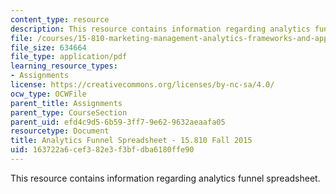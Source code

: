 ```yaml
---
content_type: resource
description: This resource contains information regarding analytics funnel spreadsheet.
file: /courses/15-810-marketing-management-analytics-frameworks-and-applications-fall-2015/163722a6cef382e3f3bfdba6180ffe90_MIT15_810F15_AnaFunlSheet.pdf
file_size: 634664
file_type: application/pdf
learning_resource_types:
- Assignments
license: https://creativecommons.org/licenses/by-nc-sa/4.0/
ocw_type: OCWFile
parent_title: Assignments
parent_type: CourseSection
parent_uid: efd4c9d5-6b59-3ff7-9e62-9632aeaafa05
resourcetype: Document
title: Analytics Funnel Spreadsheet - 15.810 Fall 2015
uid: 163722a6-cef3-82e3-f3bf-dba6180ffe90
---
```

This resource contains information regarding analytics funnel spreadsheet.
